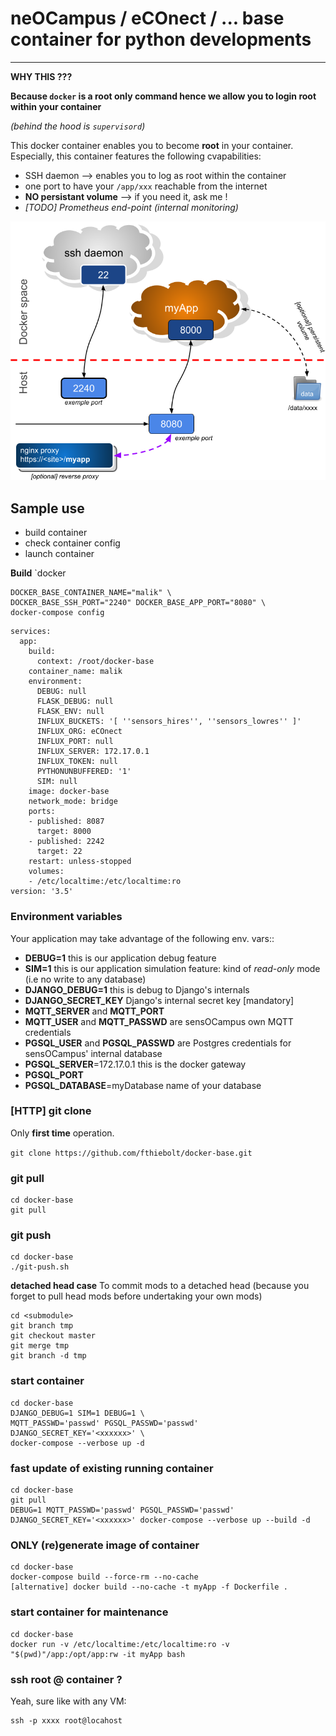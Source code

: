# neOCampus / eCOnect / ... base container for python developments #
_____________________________________________________________________

**WHY THIS ???**

**Because `docker` is a root only command hence we allow you to login root within your container**

*(behind the hood is `supervisord`)*

This docker container enables you to become **root** in your container. Especially, this container features the following cvapabilities:

  - SSH daemon --> enables you to log as root within the container
  - one port to have your `/app/xxx` reachable from the internet
  - **NO persistant volume** --> if you need it, ask me !
  - *[TODO] Prometheus end-point (internal monitoring)*

![docker-base container overview](images/docker-base-overview.png)

## Sample use
  - build container
  - check container config
  - launch container

**Build**
`docker 

```
DOCKER_BASE_CONTAINER_NAME="malik" \
DOCKER_BASE_SSH_PORT="2240" DOCKER_BASE_APP_PORT="8080" \
docker-compose config
```

```
services:
  app:
    build:
      context: /root/docker-base
    container_name: malik
    environment:
      DEBUG: null
      FLASK_DEBUG: null
      FLASK_ENV: null
      INFLUX_BUCKETS: '[ ''sensors_hires'', ''sensors_lowres'' ]'
      INFLUX_ORG: eCOnect
      INFLUX_PORT: null
      INFLUX_SERVER: 172.17.0.1
      INFLUX_TOKEN: null
      PYTHONUNBUFFERED: '1'
      SIM: null
    image: docker-base
    network_mode: bridge
    ports:
    - published: 8087
      target: 8000
    - published: 2242
      target: 22
    restart: unless-stopped
    volumes:
    - /etc/localtime:/etc/localtime:ro
version: '3.5'
```

### Environment variables ###
Your application may take advantage of the following env. vars::

  - **DEBUG=1** this is our application debug feature
  - **SIM=1** this is our application simulation feature: kind of *read-only* mode (i.e no write to any database)
  - **DJANGO_DEBUG=1** this is debug to Django's internals
  - **DJANGO_SECRET_KEY** Django's internal secret key [mandatory]
  - **MQTT_SERVER** and **MQTT_PORT**
  - **MQTT_USER** and **MQTT_PASSWD** are sensOCampus own MQTT credentials
  - **PGSQL_USER** and **PGSQL_PASSWD** are Postgres credentials for sensOCampus' internal database
  - **PGSQL_SERVER**=172.17.0.1   this is the docker gateway
  - **PGSQL_PORT**
  - **PGSQL_DATABASE**=myDatabase    name of your database


### [HTTP] git clone ###
Only **first time** operation.

`git clone https://github.com/fthiebolt/docker-base.git`  

### git pull ###
```
cd docker-base
git pull
```

### git push ###
```
cd docker-base
./git-push.sh
```

**detached head case**
To commit mods to a detached head (because you forget to pull head mods before undertaking your own mods)
```
cd <submodule>
git branch tmp
git checkout master
git merge tmp
git branch -d tmp
```

### start container ###
```
cd docker-base
DJANGO_DEBUG=1 SIM=1 DEBUG=1 \
MQTT_PASSWD='passwd' PGSQL_PASSWD='passwd' DJANGO_SECRET_KEY='<xxxxxx>' \
docker-compose --verbose up -d
```  

### fast update of existing running container ###
```
cd docker-base
git pull
DEBUG=1 MQTT_PASSWD='passwd' PGSQL_PASSWD='passwd' DJANGO_SECRET_KEY='<xxxxxx>' docker-compose --verbose up --build -d
```  

### ONLY (re)generate image of container ###
```
cd docker-base
docker-compose build --force-rm --no-cache
[alternative] docker build --no-cache -t myApp -f Dockerfile .
```

### start container for maintenance ###
```
cd docker-base
docker run -v /etc/localtime:/etc/localtime:ro -v "$(pwd)"/app:/opt/app:rw -it myApp bash
```

### ssh root @ container ? ###
Yeah, sure like with any VM:
```
ssh -p xxxx root@locahost
```  

